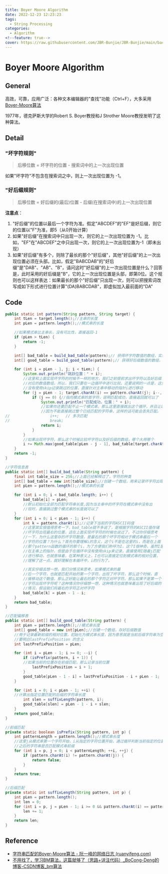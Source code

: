 ```yaml
---
title: Boyer Moore Algorithm
date: 2022-12-23 12:23:23
tags:
  - String Processing
categories:
  - Algorithm
<!--feature: true-->
cover: https://raw.githubusercontent.com/JBR-Bunjie/JBR-Bunjie/main/back.jpg
---
```


# Boyer Moore Algorithm

## General

高效，可靠，应用广泛：各种文本编辑器的"查找"功能（Ctrl+F），大多采用[Boyer-Moore算法](https://en.wikipedia.org/wiki/Boyer–Moore_string_search_algorithm)

1977年，德克萨斯大学的Robert S. Boyer教授和J Strother Moore教授发明了这种算法。

## Detail

### "坏字符规则"

> 后移位数 = 坏字符的位置 - 搜索词中的上一次出现位置

如果"坏字符"不包含在搜索词之中，则上一次出现位置为 -1。

### "好后缀规则"

> 后移位数 = 好后缀的\(最后\)位置 - 后缀\(在搜索词中\)的上一次出现位置

**注意点**：

1. "好后缀"的位置以最后一个字符为准。假定"ABCDEF"的"EF"是好后缀，则它的位置以"F"为准，即5（从0开始计算）
2. 如果"好后缀"在搜索词中只出现一次，则它的上一次出现位置为 -1。比如，"EF"在"ABCDEF"之中只出现一次，则它的上一次出现位置为-1（即未出现）
3. 如果"好后缀"有多个，则除了最长的那个"好后缀"，其他"好后缀"的上一次出现位置必须在头部。比如，假定"BABCDAB"的"好后缀"是"DAB"、"AB"、"B"，请问这时"好后缀"的上一次出现位置是什么？回答是，此时采用的好后缀是"B"，它的上一次出现位置是头部，即第0位。这个规则也可以这样表达：如果最长的那个"好后缀"只出现一次，则可以把搜索词改写成如下形式进行位置计算"(DA)BABCDAB"，即虚拟加入最前面的"DA"





## Code

```java
public static int pattern(String pattern, String target) {
    int tLen = target.length();//主串的长度
    int pLen = pattern.length();//模式串的长度

	//如果模式串比主串长，没有可比性，直接返回-1
    if (pLen > tLen) {
        return -1;
    }

    int[] bad_table = build_bad_table(pattern);// 获得坏字符数值的数组，实现看下面
    int[] good_table = build_good_table(pattern);// 获得好后缀数值的数组，实现看下面

    for (int i = pLen - 1, j; i < tLen;) {
        System.out.println("跳跃位置：" + i);
        //这里和上面实现坏字符的时候不一样的地方，我们之前提前求出坏字符以及好后缀
        //对应的数值数组，所以，我们只要在一边循环中进行比较。还要说明的一点是，这里
        //没有使用skip记录跳过的位置，直接针对主串中移动的指针i进行移动
        for (j = pLen - 1; target.charAt(i) == pattern.charAt(j); i--, j--) {
            if (j == 0) {//指向模式串的首字符，说明匹配成功，直接返回就可以了
                System.out.println("匹配成功，位置：" + i);
                //如果你还要匹配不止一个模式串，那么这里直接跳出这个循环，并且让i++
                //因为不能直接跳过整个已经匹配的字符串，这样的话可能会丢失匹配。
//					i++;   // 多次匹配
//					break;
                return i;
            }
        }
        //如果出现坏字符，那么这个时候比较坏字符以及好后缀的数组，哪个大用哪个
        i += Math.max(good_table[pLen - j - 1], bad_table[target.charAt(i)]);
    }
    return -1;
}

//字符信息表
public static int[] build_bad_table(String pattern) {
    final int table_size = 256;//上面已经解释过了，字符的种类
    int[] bad_table = new int[table_size];//创建一个数组，用来记录坏字符出现时，应该跳过的字符数
    int pLen = pattern.length();//模式串的长度

    for (int i = 0; i < bad_table.length; i++) {
        bad_table[i] = pLen;  
        //默认初始化全部为匹配字符串长度,因为当主串中的坏字符在模式串中没有出
        //现时，直接跳过整个模式串的长度就可以了
    }
    for (int i = 0; i < pLen - 1; i++) {
        int k = pattern.charAt(i);//记录下当前的字符ASCII码值
        //这里其实很值得思考一下，bad_table就不多说了，是根据字符的ASCII值存储
        //坏字符出现最右的位置，这在上面实现坏字符的时候也说过了。不过你仔细思考
        //一下，为什么这里存的坏字符数值，是最右的那个坏字符相对于模式串最后一个
        //字符的位置？为什么？首先你要理解i的含义，这个i不是在这里的i，而是在上面
        //那个pattern函数的循环的那个i，为了方便我们称呼为I，这个I很神奇，虽然I是
        //在主串上的指针，但是由于在循环中没有使用skip来记录，直接使用I随着j匹配
        //进行移动，也就意味着，在某种意义上，I也可以直接定位到模式串的相对位置，
        //理解了这一点，就好理解在本循环中，i的行为了。

		//其实仔细去想一想，我们分情况来思考，如果模式串的最
        //后一个字符，也就是匹配开始的第一个字符，出现了坏字符，那么这个时候，直
        //接移动这个数值，那么正好能让最右的那个字符正对坏字符。那么如果不是第一个
        //字符出现坏字符呢？这种情况你仔细想一想，这种情况也就意味着出现了好后缀的
        //情况，假设我们将最右的字符正对坏字符
        bad_table[k] = pLen - 1 - i;
    }
    return bad_table;
}

//匹配偏移表
public static int[] build_good_table(String pattern) {
    int pLen = pattern.length();//模式串长度
    int[] good_table = new int[pLen];//创建一个数组，存好后缀数值
    //用于记录最新前缀的相对位置，初始化为模式串长度，因为意思就是当前后缀字符串为空
    //要明白lastPrefixPosition 的含义
    int lastPrefixPosition = pLen;

    for (int i = pLen - 1; i >= 0; --i) {
        if (isPrefix(pattern, i + 1)) {
        //如果当前的位置存在前缀匹配，那么记录当前位置
            lastPrefixPosition = i + 1;
        }
        good_table[pLen - 1 - i] = lastPrefixPosition - i + pLen - 1;
    }

    for (int i = 0; i < pLen - 1; ++i) {
    //计算出指定位置匹配的后缀的字符串长度
        int slen = suffixLength(pattern, i);
        good_table[slen] = pLen - 1 - i + slen;
    }
    return good_table;
}

//前缀匹配
private static boolean isPrefix(String pattern, int p) {
    int patternLength = pattern.length();//模式串长度
    //这里j从模式串第一个字符开始，i从指定的字符位置开始，通过循环判断当前指定的位置p
    //之后的字符串是否匹配模式串前缀
    for (int i = p, j = 0; i < patternLength; ++i, ++j) {
        if (pattern.charAt(i) != pattern.charAt(j)) {
            return false;
        }
    }
    return true;
}

//后缀匹配
private static int suffixLength(String pattern, int p) {
    int pLen = pattern.length();
    int len = 0;
    for (int i = p, j = pLen - 1; i >= 0 && pattern.charAt(i) == pattern.charAt(j); i--, j--) {
        len += 1;
    }
    return len;
}
```

## Reference

- [字符串匹配的Boyer-Moore算法 - 阮一峰的网络日志 (ruanyifeng.com)](https://www.ruanyifeng.com/blog/2013/05/boyer-moore_string_search_algorithm.html)
- [不用找了，学习BM算法，这篇就够了（思路+详注代码）_BoCong-Deng的博客-CSDN博客_bm算法](https://blog.csdn.net/DBC_121/article/details/105569440)